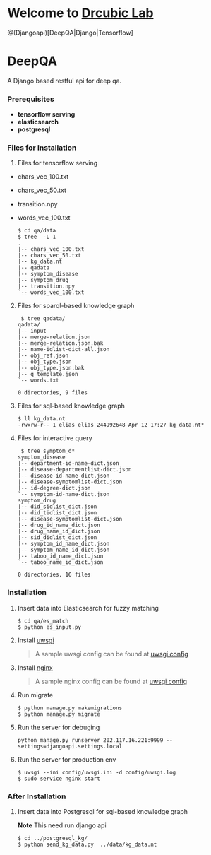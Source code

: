 
# Welcome to [Drcubic Lab](http://www.drcubic.com/)

@(Djangoapi)[DeepQA|Django|Tensorflow]
# DeepQA
A Django based restful api for deep qa.

### Prerequisites
  - **tensorflow serving**
  - **elasticsearch**
  - **postgresql**

### Files for Installation
1. Files for tensorflow serving
  - chars_vec_100.txt
  - chars_vec_50.txt
  - transition.npy
  - words_vec_100.txt

    ```Shell
    $ cd qa/data
    $ tree  -L 1
    .
    |-- chars_vec_100.txt
    |-- chars_vec_50.txt
    |-- kg_data.nt
    |-- qadata
    |-- symptom_disease
    |-- symptom_drug
    |-- transition.npy
    `-- words_vec_100.txt
    ```

2. Files for sparql-based knowledge graph
    ```Shell
     $ tree qadata/
    qadata/
    |-- input
    |-- merge-relation.json
    |-- merge-relation.json.bak
    |-- name-idlist-dict-all.json
    |-- obj_ref.json
    |-- obj_type.json
    |-- obj_type.json.bak
    |-- q_template.json
    `-- words.txt

    0 directories, 9 files
    ```

3. Files for sql-based knowledge graph
    ```Shell
    $ ll kg_data.nt
    -rwxrw-r-- 1 elias elias 244992648 Apr 12 17:27 kg_data.nt*
    ```

4. Files for interactive query
    ```Shell
     $ tree symptom_d*
    symptom_disease
    |-- department-id-name-dict.json
    |-- disease-departmentlist-dict.json
    |-- disease-id-name-dict.json
    |-- disease-symptomlist-dict.json
    |-- id-degree-dict.json
    `-- symptom-id-name-dict.json
    symptom_drug
    |-- did_sidlist_dict.json
    |-- did_tidlist_dict.json
    |-- disease-symptomlist-dict.json
    |-- drug_id_name_dict.json
    |-- drug_name_id_dict.json
    |-- sid_didlist_dict.json
    |-- symptom_id_name_dict.json
    |-- symptom_name_id_dict.json
    |-- taboo_id_name_dict.json
    `-- taboo_name_id_dict.json

    0 directories, 16 files
    ```
### Installation
1. Insert data into Elasticsearch for fuzzy matching
    ```Shell
    $ cd qa/es_match
    $ python es_input.py
    ```

2. Install [uwsgi](https://uwsgi-docs.readthedocs.io/en/latest/WSGIquickstart.html)
    > A sample uwsgi config can be found at [uwsgi config](config/uwsgi.ini)

3. Install [nginx](https://www.nginx.com/resources/wiki/start/topics/tutorials/install/)
   > A sample nginx config can be found at [uwsgi config](config/nginx.conf)

4. Run migrate
    ```Shell
    $ python manage.py makemigrations
    $ python manage.py migrate
     ```

4. Run the server for debuging
    ```Shell
    python manage.py runserver 202.117.16.221:9999 --settings=djangoapi.settings.local
     ```
5. Run the server for production env
    ```Shell
    $ uwsgi --ini config/uwsgi.ini -d config/uwsgi.log
    $ sudo service nginx start
     ```

### After Installation

1. Insert data into Postgresql for sql-based knowledge graph

   **Note** This need run django api
    ```Shell
    $ cd ../postgresql_kg/
    $ python send_kg_data.py  ../data/kg_data.nt
    ```